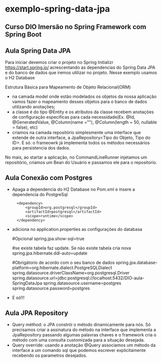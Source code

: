 # exemplo-spring-data-jpa
## Curso DIO Imersão no Spring Framework com Spring Boot 
## Aula Spring Data JPA

Para iniciar devemos criar o projeto no Spring Initializr https://start.spring.io/ acrescentando as dependencias do Spring Data JPA e do banco de dados que iremos utilizar no projeto. Nesse exemplo usamos o H2 Database

Estrutura Básica para Mapeamento de Objeto Relacional(ORM)
- na camada model onde estão modelados os objetos da nossa aplicação vamos fazer o mapeamento desses objetos para o banco de dados utilizando anotações;
- a classe é do tipo @Entity e os atributos da classe recebem anotações de configuração especificas para cada necessidade(Ex. @Id, @GeneratedValue,  @Column(name =""),     @Column(length = 50, nullable = false), etc)
- criamos na camada repositório simplesmente uma interface que extende de outra interface, a JpaRepository<Tipo do Objeto, Tipo do ID>. E só. o frameowrk já implementa todos os métodos necessários para persistencia dos dados.

No mais, ao startar a aplicação, no CommandLineRunner injetamos um repositório, criamos um Bean do Usuário e passamos ele para o repositorio.

## 

## Aula Conexão com Postgres

- Apaga a dependencia do H2 Database no Pom.xml e insere a dependencia do PostgreSql
  
  <!-- POSTGRES -->
		<dependency>
			<groupId>org.postgresql</groupId>
			<artifactId>postgresql</artifactId>
			<scope>runtime</scope>
		</dependency>
    
- adiciona no application.properties as configurações do databasa


    #Opcional
    spring.jpa.show-sql=true

    #se existe tabela faz update. Se não existe tabela cria nova
    spring.jpa.hibernate.ddl-auto=update

    #Obrigátorio de acordo com o seu banco de dados
    spring.jpa.database-platform=org.hibernate.dialect.PostgreSQLDialect
    spring.datasource.driverClassName=org.postgresql.Driver
    spring.datasource.url=jdbc:postgresql://localhost:5432/DIO-aula-SpringDataJpa
    spring.datasource.username=postgres
    spring.datasource.password=postgres

- E só!!! 

##
## Aula JPA Repository

- Query méthod: o JPA constrói o método dinamicamente para nós. Só precisamos criar a assinatura do método na interface que implementa a JpaRepository passando algumas 		palavras chaves e o framework cria o método com uma consulta customizada para a situação desejada.
- Query override: usando a anotação @Query associamos um método da interface a um comando sql que podemos escrever explicitamente recebendo os parametros desejados. 



